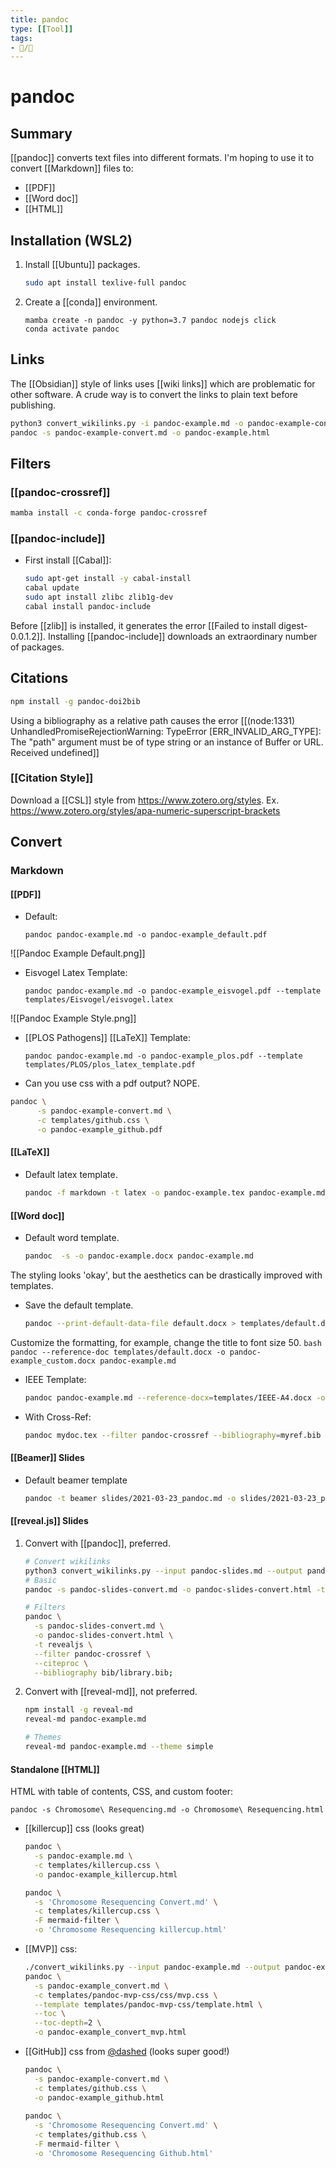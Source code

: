 ```yaml
---
title: pandoc
type: [[Tool]]
tags: 
- 📝/🌿  
---
```


# pandoc

## Summary

[[pandoc]] converts text files into different formats. I'm hoping to use it to convert [[Markdown]] files to:
- [[PDF]]
- [[Word doc]]
-  [[HTML]]

## Installation (WSL2)

1. Install [[Ubuntu]] packages.

	```bash
	sudo apt install texlive-full pandoc
	```
	
1. Create a [[conda]] environment.

	```
	mamba create -n pandoc -y python=3.7 pandoc nodejs click
	conda activate pandoc
	```

## Links

The [[Obsidian]] style of links uses [[wiki links]] which are problematic for other software. A crude way is to convert the links to plain text before publishing.

```bash
python3 convert_wikilinks.py -i pandoc-example.md -o pandoc-example-convert.md 
pandoc -s pandoc-example-convert.md -o pandoc-example.html
```

## Filters

### [[pandoc-crossref]]

```bash
mamba install -c conda-forge pandoc-crossref
```

### [[pandoc-include]]

- First install [[Cabal]]:
	```bash
	sudo apt-get install -y cabal-install
	cabal update
	sudo apt install zlibc zlib1g-dev
	cabal install pandoc-include
	```

Before [[zlib]] is installed, it generates the error [[Failed to install digest-0.0.1.2]]. Installing [[pandoc-include]] downloads an extraordinary number of packages.

## Citations

```bash
npm install -g pandoc-doi2bib
```

Using a bibliography as a relative path causes the error [[(node:1331) UnhandledPromiseRejectionWarning: TypeError [ERR_INVALID_ARG_TYPE]: The "path" argument must be of type string or an instance of Buffer or URL. Received undefined]]

### [[Citation Style]]

Download a [[CSL]] style from <https://www.zotero.org/styles>.
Ex. <https://www.zotero.org/styles/apa-numeric-superscript-brackets>

## Convert

### Markdown

####  [[PDF]]

- Default:
	```
	pandoc pandoc-example.md -o pandoc-example_default.pdf
	```
![[Pandoc Example Default.png]]
- Eisvogel Latex Template:
	```
	pandoc pandoc-example.md -o pandoc-example_eisvogel.pdf --template templates/Eisvogel/eisvogel.latex 
	```
![[Pandoc Example Style.png]]

- [[PLOS Pathogens]] [[LaTeX]]  Template:
	```
	pandoc pandoc-example.md -o pandoc-example_plos.pdf --template templates/PLOS/plos_latex_template.pdf 
	```

- Can you use css with a pdf output? NOPE.
```bash
pandoc \
	  -s pandoc-example-convert.md \
	  -c templates/github.css \
	  -o pandoc-example_github.pdf
```

#### [[LaTeX]]

- Default latex template.
	```bash
	pandoc -f markdown -t latex -o pandoc-example.tex pandoc-example.md
	```


#### [[Word doc]]
- Default word template.
	```bash
	pandoc  -s -o pandoc-example.docx pandoc-example.md 
	```

The styling looks 'okay', but the aesthetics can be drastically improved with templates.

- Save the default template.
	```bash
	pandoc --print-default-data-file default.docx > templates/default.docx
	```
Customize the formatting, for example, change the title to font size 50.
	```
	bash
	pandoc --reference-doc templates/default.docx -o pandoc-example_custom.docx pandoc-example.md
	```
- IEEE Template:
	```bash
	pandoc pandoc-example.md --reference-docx=templates/IEEE-A4.docx -o pandoc-example_IEEE-A4.docx
	```
- With Cross-Ref:
	```bash
	pandoc mydoc.tex --filter pandoc-crossref --bibliography=myref.bib --reference-docx=IEEE_template.doc -o mydoc.docx
	```

#### [[Beamer]] Slides

- Default beamer template
	```bash
	pandoc -t beamer slides/2021-03-23_pandoc.md -o slides/2021-03-23_pandoc.pdf
	```

#### [[reveal.js]] Slides

1. Convert with [[pandoc]], preferred.
	```bash
	# Convert wikilinks
	python3 convert_wikilinks.py --input pandoc-slides.md --output pandoc-slides-convert.md;
	# Basic
	pandoc -s pandoc-slides-convert.md -o pandoc-slides-convert.html -t revealjs;
	
	# Filters
	pandoc \
	  -s pandoc-slides-convert.md \
	  -o pandoc-slides-convert.html \
	  -t revealjs \
	  --filter pandoc-crossref \
	  --citeproc \
	  --bibliography bib/library.bib;
	```
1. Convert with [[reveal-md]], not preferred.
	```bash
	npm install -g reveal-md
	reveal-md pandoc-example.md
	
	# Themes
	reveal-md pandoc-example.md --theme simple
	```

#### Standalone [[HTML]]

HTML with table of contents, CSS, and custom footer:

```
pandoc -s Chromosome\ Resequencing.md -o Chromosome\ Resequencing.html
```

- [[killercup]] css (looks great)
	```bash
	pandoc \
	  -s pandoc-example.md \
	  -c templates/killercup.css \
	  -o pandoc-example_killercup.html

	pandoc \
	  -s 'Chromosome Resequencing Convert.md' \
	  -c templates/killercup.css \
	  -F mermaid-filter \
	  -o 'Chromosome Resequencing killercup.html'

	```

- [[MVP]] css:
	```bash
	./convert_wikilinks.py --input pandoc-example.md --output pandoc-example_convert.md;
	pandoc \
	  -s pandoc-example_convert.md \
	  -c templates/pandoc-mvp-css/css/mvp.css \
	  --template templates/pandoc-mvp-css/template.html \
	  --toc \
	  --toc-depth=2 \
	  -o pandoc-example_convert_mvp.html
	```

- [[GitHub]] css from [@dashed](https://gist.github.com/dashed) (looks super good!)
	```bash
	pandoc \
	  -s pandoc-example-convert.md \
	  -c templates/github.css \
	  -o pandoc-example_github.html
	  
	pandoc \
	  -s 'Chromosome Resequencing Convert.md' \
	  -c templates/github.css \
	  -F mermaid-filter \
	  -o 'Chromosome Resequencing Github.html'	  

	```